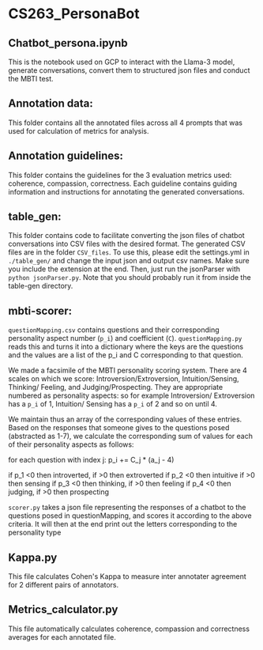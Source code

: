 # CS263_PersonaBot

## Chatbot_persona.ipynb

This is the notebook used on GCP to interact with the Llama-3 model, generate conversations, convert them to structured json files and conduct the MBTI test.

## Annotation data:

This folder contains all the annotated files across all 4 prompts that was used for calculation of metrics for analysis.

## Annotation guidelines:

This folder contains the guidelines for the 3 evaluation metrics used: coherence, compassion, correctness. Each guideline contains guiding information and instructions for annotating the generated conversations. 
## table_gen:
This folder contains code to facilitate converting the json files of chatbot conversations into CSV files with the desired format. The generated CSV files are in the folder `CSV_files`. 
To use this, please edit the settings.yml in `./table_gen/` and change the input json and output csv names. Make sure you include the extension at the end. 
Then, just run the jsonParser with `python jsonParser.py`. Note that you should probably run it from inside the table-gen directory.

## mbti-scorer:
`questionMapping.csv` contains questions and their corresponding personality aspect number (`p_i`) and coefficient (`C`). `questionMapping.py` reads this and turns it into a dictionary where the keys are the questions and the values are a list of the p_i and C corresponding to that question.

We made a facsimile of the MBTI personality scoring system. 
There are 4 scales on which we score: Introversion/Extroversion, Intuition/Sensing, Thinking/ Feeling, and Judging/Prospecting.  They are appropriate numbered as personality aspects: so for example Introversion/ Extroversion has a `p_i` of 1, Intuition/ Sensing has a `p_i` of 2 and so on until 4.

We maintain thus an array of the corresponding values of these entries. Based on the responses that someone gives to the questions posed (abstracted as 1-7), we calculate the corresponding sum of values for each of their personality aspects as follows:

for each question with index j:
    p_i += C_j * (a_j - 4)

if p_1 <0 then introverted, if >0 then extroverted
if p_2 <0 then intuitive if >0 then sensing
if p_3 <0 then thinking, if >0 then feeling
if p_4 <0 then judging, if >0 then prospecting

`scorer.py` takes a json file representing the responses of a chatbot to the questions posed in questionMapping, and scores it according to the above criteria. It will then at the end print out the letters corresponding to the personality type

## Kappa.py

This file calculates Cohen's Kappa to measure inter annotater agreement for 2 different pairs of annotators. 

## Metrics_calculator.py

This file automatically calculates coherence, compassion and correctness averages for each annotated file. 
